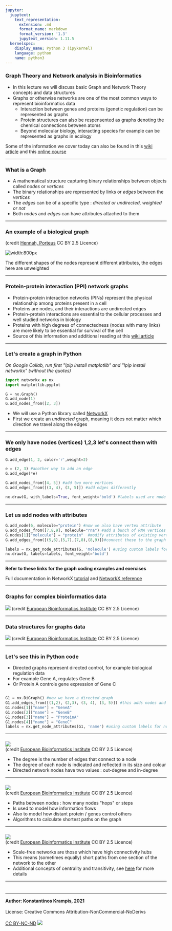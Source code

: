 ```yaml
---
jupyter:
  jupytext:
    text_representation:
      extension: .md
      format_name: markdown
      format_version: '1.3'
      jupytext_version: 1.11.5
  kernelspec:
    display_name: Python 3 (ipykernel)
    language: python
    name: python3
---
```


### Graph Theory and Network analysis in Bioinformatics

* In this lecture we will discuss basic Graph and Network Theory concepts and data structures
* Graphs or otherwise networks are one of the most common ways to represent bioinformatics data 
  * Interaction between genes and proteins (genetic regulation) can be represented as graphs
  * Protein structures can also be respensented as graphs denoting the chemical connections between atoms
  * Beyond molecular biology, interacting species for example can be represented as graphs in ecology

Some of the information we cover today can also be found in this [wiki article](https://en.wikipedia.org/wiki/Biological_network) 
and this [online course](https://www.ebi.ac.uk/training/online/courses/network-analysis-of-protein-interaction-data-an-introduction/network-analysis-in-biology/)

---

### What is a Graph

* A mathematical structure capturing binary relationships between objects called *nodes* or *vertices*
* The binary relationships are represented by links or *edges* between the *vertices*
* The *edges* can be of a specific type : *directed or undirected, weighted or not*
* Both *nodes* and *edges* can have attributes attached to them

---

### An example of a biological graph 
(credit [Hennah, Porteus](http://www.plosone.org/article/info%3Adoi%2F10.1371%2Fjournal.pone.0004906) CC BY 2.5 Licence)

![width:800px](https://upload.wikimedia.org/wikipedia/commons/7/72/Network_of_how_100_of_the_528_genes_identified_with_significant_differential_expression_relate_to_DISC1_and_its_core_interactors.png)

The different shapes of the nodes represent different attributes, the edges here are unweighted

---

### Protein-protein interaction (PPI) network graphs

* Protein-protein interaction networks (PINs) represent the physical relationship among proteins present in a cell
* Proteins are nodes, and their interactions are undirected edges
* Protein–protein interactions are essential to the cellular processes and well studied networks in biology
* Proteins with high degrees of connectedness (nodes with many links) are more likely to be essential for survival of the cell
* Source of this information and additional reading at this [wiki article](https://en.wikipedia.org/wiki/Biological_network)

---

### Let's create a graph in Python

*On Google Collab, run first "!pip install matplotlib"  and "!pip install networkx" (without the quotes)*

```python
import networkx as nx
import matplotlib.pyplot

G = nx.Graph()
G.add_node(1)
G.add_nodes_from([2, 3])
```

* We will use a Python library called [NetworkX](https://networkx.org/documentation/stable/tutorial.html)
* First we create an *undirected* graph, meaning it does not matter which direction we travel along the edges


---

### We only have nodes (vertices) 1,2,3 let's connect them with edges

```python
G.add_edge(1, 2, color='r',weight=2)

e = (2, 3) #another way to add an edge
G.add_edge(*e)  

G.add_nodes_from([4, 5]) #add two more vertices
G.add_edges_from([(3, 4), (3, 5)]) #add edges differently

nx.draw(G, with_labels=True, font_weight='bold') #labels used are node numbers 
```

---

### Let us add nodes with attributes

```python
G.add_node(6, molecule="protein") #now we also have vertex attribute
G.add_nodes_from([7,8,9], molecule="rna") #add a bunch of RNA vertices
G.nodes[1]["molecule"] = "protein"  #modify attributes of existing vertex
G.add_edges_from([(5,6),(5,7),(7,8),(8,9)])#connect these to the graph

labels = nx.get_node_attributes(G, 'molecule') #using custom labels for nodes
nx.draw(G, labels=labels, font_weight='bold') 

```
---

**Refer to these links for the graph coding examples and exercises**

Full documentation in NetworkX [tutorial](https://networkx.org/documentation/stable/tutorial.html)
and [NetworkX reference](https://networkx.org/documentation/stable/reference/classes/index.html)

---

### Graphs for complex bioinformatics data

![](https://www.ebi.ac.uk/training/online/courses/network-analysis-of-protein-interaction-data-an-introduction/wp-content/uploads/sites/64/2020/08/new-fig-3.png)
(credit [European Bioinformatics Institute](https://www.ebi.ac.uk/training/online/courses/network-analysis-of-protein-interaction-data-an-introduction/introduction-to-graph-theory/graph-theory-graph-types-and-edge-properties/) CC BY 2.5 Licence)

---

### Data structures for graphs data

![](https://www.ebi.ac.uk/training/online/courses/network-analysis-of-protein-interaction-data-an-introduction/wp-content/uploads/sites/64/2020/08/new-fig-4.png)
(credit [European Bioinformatics Institute](https://www.ebi.ac.uk/training/online/courses/network-analysis-of-protein-interaction-data-an-introduction/introduction-to-graph-theory/graph-theory-graph-types-and-edge-properties/) CC BY 2.5 Licence)

---

### Let's see this in Python code 

* Directed graphs represent directed control, for example biological regulation data
* For example Gene A, regulates Gene B
* Or Protein A controls gene expression of Gene C

```python

G1 = nx.DiGraph() #now we have a directed graph
G1.add_edges_from([(1,2), (2,3), (3, 4), (3, 5)]) #this adds nodes and edges 
G1.nodes[1]["name"] = "GeneA"
G1.nodes[2]["name"] = "GeneB"
G1.nodes[3]["name"] = "ProteinA"
G1.nodes[4]["name"] = "GeneC"
labels = nx.get_node_attributes(G1, 'name') #using custom labels for nodes nx.draw(G1, labels=labels, font_weight='bold') 

```
---

### 

![](https://www.ebi.ac.uk/training/online/courses/network-analysis-of-protein-interaction-data-an-introduction/wp-content/uploads/sites/64/2020/08/new-fig-5.png)<br>
(credit [European Bioinformatics Institute](https://www.ebi.ac.uk/training/online/courses/network-analysis-of-protein-interaction-data-an-introduction/introduction-to-graph-theory/graph-theory-graph-types-and-edge-properties/) CC BY 2.5 Licence)

* The degree is the number of edges that connect to a node
* The degree of each node is indicated and reflected in its size and colour
* Directed network nodes have two values : out-degree and in-degree 

---

### 

![](https://www.ebi.ac.uk/training/online/courses/network-analysis-of-protein-interaction-data-an-introduction/wp-content/uploads/sites/64/2020/08/new-fig-6.png)<br>
(credit [European Bioinformatics Institute](https://www.ebi.ac.uk/training/online/courses/network-analysis-of-protein-interaction-data-an-introduction/introduction-to-graph-theory/graph-theory-graph-types-and-edge-properties/) CC BY 2.5 Licence)

* Paths between nodes : how many nodes "hops" or steps
* Is used to model how information flows 
* Also to model how distant protein / genes control others 
* Algorithms to calculate shortest paths on the graph

---

### 

![](https://www.ebi.ac.uk/training/online/courses/network-analysis-of-protein-interaction-data-an-introduction/wp-content/uploads/sites/64/2020/08/new-fig-7.png)<br>
(credit [European Bioinformatics Institute](https://www.ebi.ac.uk/training/online/courses/network-analysis-of-protein-interaction-data-an-introduction/introduction-to-graph-theory/graph-theory-graph-types-and-edge-properties/) CC BY 2.5 Licence)

* Scale-free networks are those which have high connectivity hubs
* This means (sometimes equally) short paths from one section of the network to the other
* Additional concepts of centrality and transitivity, see [here](https://www.ebi.ac.uk/training/online/courses/network-analysis-of-protein-interaction-data-an-introduction/introduction-to-graph-theory/graph-theory-network-topology/) for more details

---

### 

```python

```
---


**Author: Konstantinos Krampis, 2021**<br><br> 
License: Creative Commons Attribution-NonCommercial-NoDerivs<br><br>
[CC BY-NC-ND](https://creativecommons.org/licenses/by-nc-nd/4.0/) ![](https://licensebuttons.net/l/by-nc-nd/3.0/88x31.png) 
